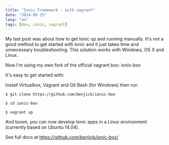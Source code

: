 ```yaml
---
title: "Ionic Framework - with vagrant"
date: "2014-09-15"
lang: "en"
tags: [dev, ionic, vagrant]
---
```


My last post was about how to get Ionic up and running manually. It's not a good method to get started with Ionic and it just takes time and unnecessary troubleshooting. This solution works with Windows, OS X and Linux.

Now I'm using my own fork of the official vagrant box: ionix-box

It's easy to get started with:

Install Virtualbox, Vagrant and Git Bash (for Windows) then run

`$ git clone https://github.com/benjick/ionic-box`

`$ cd ionic-box`

`$ vagrant up`

And boom, you can now develop Ionic apps in a Linux environment (currently based on Ubuntu 14.04).

See full docs at https://github.com/benjick/ionic-box/
